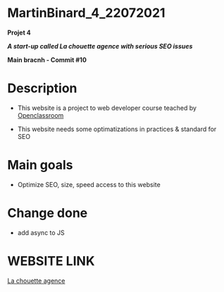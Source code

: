 # MartinBinard_4_22072021
**Projet 4**

***A start-up called La chouette agence with serious SEO issues***

**Main bracnh - Commit #10**

# Description

* This website is a project to web developer course teached by [Openclassroom](https://openclassrooms.com/en/paths/141-web-developer)

* This website needs some optimatizations in practices & standard for SEO

# Main goals

* Optimize SEO, size, speed access to this website

# Change done

* add async to JS

# WEBSITE LINK

[La chouette agence](https://martinbinard.github.io/MartinBinard_4_22072021/)